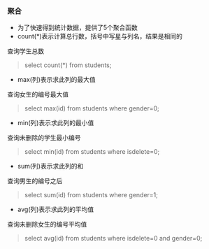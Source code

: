 ### 聚合
+ 为了快速得到统计数据，提供了5个聚合函数
+ count(*)表示计算总行数，括号中写星与列名，结果是相同的

查询学生总数
>select count(*) from students;

+ max(列)表示求此列的最大值

查询女生的编号最大值
>select max(id) from students where gender=0;

+ min(列)表示求此列的最小值

查询未删除的学生最小编号
>select min(id) from students where isdelete=0;

+ sum(列)表示求此列的和

查询男生的编号之后
>select sum(id) from students where gender=1;

+ avg(列)表示求此列的平均值

查询未删除女生的编号平均值
>select avg(id) from students where isdelete=0 and gender=0;
